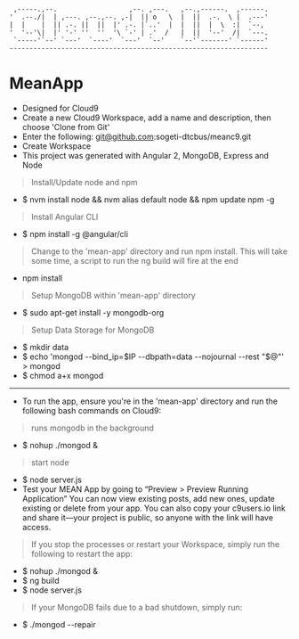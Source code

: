      ,-----.,--.                  ,--. ,---.   ,--.,------.  ,------.
    '  .--./|  | ,---. ,--.,--. ,-|  || o   \  |  ||  .-.  \ |  .---'
    |  |    |  || .-. ||  ||  |' .-. |`..'  |  |  ||  |  \  :|  `--, 
    '  '--'\|  |' '-' ''  ''  '\ `-' | .'  /   |  ||  '--'  /|  `---.
     `-----'`--' `---'  `----'  `---'  `--'    `--'`-------' `------'
    ----------------------------------------------------------------- 


# MeanApp

- Designed for Cloud9
- Create a new Cloud9 Workspace, add a name and description, then choose 'Clone from Git'
- Enter the following: git@github.com:sogeti-dtcbus/meanc9.git
- Create Workspace
- This project was generated with Angular 2, MongoDB, Express and Node
> Install/Update node and npm
- $	nvm install node && nvm alias default node && npm update npm -g
> Install Angular CLI
- $	npm install -g @angular/cli 
> Change to the 'mean-app' directory and run npm install. This will take some time, a script to run the ng build will fire at the end
- npm install
> Setup MongoDB within 'mean-app' directory
- $	sudo apt-get install -y mongodb-org
> Setup Data Storage for MongoDB
- $	mkdir data
- $	echo 'mongod --bind_ip=$IP --dbpath=data --nojournal --rest "$@"' > mongod
- $	chmod a+x mongod
---
- To run the app, ensure you're in the 'mean-app' directory and run the following bash commands on Cloud9:
> runs mongodb in the background
- $	nohup ./mongod &
> start node
- $	node server.js
- Test your MEAN App by going to “Preview > Preview Running Application” You can now view existing posts, add new ones, update existing or delete from your app. You can also copy your c9users.io link and share it—your project is public, so anyone with the link will have access.
> If you stop the processes or restart your Workspace, simply run the following to restart the app:
- $	nohup ./mongod &
- $ ng build
- $ node server.js
> If your MongoDB fails due to a bad shutdown, simply run:
- $ ./mongod --repair


